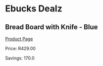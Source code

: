 
# Ebucks Dealz
## Bread Board with Knife - Blue
[Product Page](https://www.ebucks.com/web/shop/productSelected.do?prodId=570824885&catId=1158500560)

Price: R429.00

Savings: 170.0


	